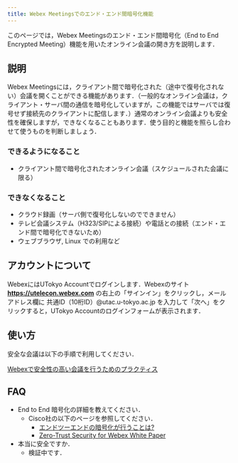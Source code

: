 ```yaml
---
title: Webex Meetingsでのエンド・エンド間暗号化機能
---
```


このページでは，Webex Meetingsのエンド・エンド間暗号化（End to End Encrypted Meeting）機能を用いたオンライン会議の開き方を説明します．

## 説明

Webex Meetingsには，クライアント間で暗号化された（途中で復号化されない）会議を開くことができる機能があります．（一般的なオンライン会議は，クライアント・サーバ間の通信を暗号化していますが，この機能ではサーバでは復号せず接続先のクライアントに配信します．）通常のオンライン会議よりも安全性を確保しますが，できなくなることもあります．使う目的と機能を照らし合わせて使うものを判断しましょう．

### できるようになること

* クライアント間で暗号化されたオンライン会議（スケジュールされた会議に限る）

### できなくなること

* クラウド録画（サーバ側で復号化しないのでできません）
* テレビ会議システム（H323/SIPによる接続）や電話との接続（エンド・エンド間で暗号化できないため）
* ウェブブラウザ, Linux での利用など

## アカウントについて

WebexにはUTokyo Accountでログインします．Webexのサイト **<a href="https://utelecon.webex.com" target="_blank">https://utelecon.webex.com</a>** の右上の「サインイン」をクリックし，メールアドレス欄に 共通ID（10桁ID）@utac.u-tokyo.ac.jp を入力して「次へ」をクリックすると，UTokyo Accountのログインフォームが表示されます．

## 使い方

安全な会議は以下の手順で利用してください．

[Webexで安全性の高い会議を行うためのプラクティス](how_to_open_secure_meetings)

## FAQ

* End to End 暗号化の詳細を教えてください．
	* Cisco社の以下のページを参照してください．
		* [エンドツーエンドの暗号化が行うことは?](https://help.webex.com/ja-jp/WBX44739/)
		* [Zero-Trust Security for Webex White Paper](https://www.cisco.com/c/en/us/solutions/collateral/collaboration/white-paper-c11-744553.html)
* 本当に安全ですか．
	* 検証中です．

